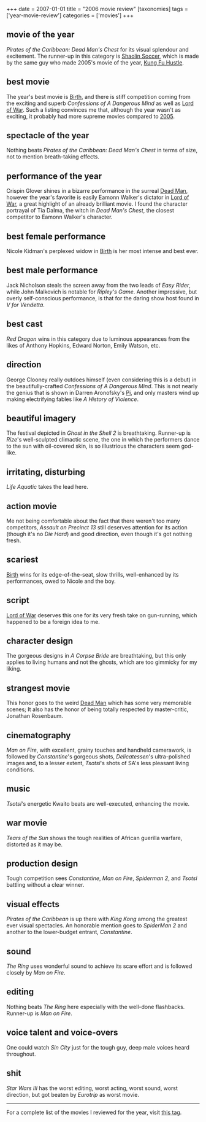 +++
date = 2007-01-01
title = "2006 movie review"
[taxonomies]
tags = ['year-movie-review']
categories = ['movies']
+++

## movie of the year

*Pirates of the Caribbean: Dead Man's Chest* for its visual splendour
and excitement. The runner-up in this category is [Shaolin Soccer],
which is made by the same guy who made 2005's movie of the year, [Kung
Fu Hustle].

## best movie

The year's best movie is [Birth],
and there is stiff competition coming from the exciting and superb
*Confessions of A Dangerous Mind* as well as [Lord of War]. Such a
listing convinces me that, although the year wasn't as exciting, it
probably had more supreme movies compared to [2005].

## spectacle of the year

Nothing beats *Pirates of the Caribbean: Dead Man's Chest* in terms of
size, not to mention breath-taking effects.

## performance of the year

Crispin Glover shines in a bizarre performance in the surreal [Dead
Man], however the year's favorite is easily Eamonn Walker's
dictator in [Lord of War], a great highlight of an already brilliant
movie. I found the character portrayal of Tia Dalma, the witch in *Dead
Man's Chest*, the closest competitor to Eamonn Walker's character.

## best female performance

Nicole Kidman's perplexed widow in [Birth] is her most intense and best
ever.

## best male performance

Jack Nicholson steals the screen away from the two leads of *Easy
Rider*, while John Malkovich is notable for *Ripley's Game*. Another
impressive, but overly self-conscious performance, is that for the
daring show host found in *V for Vendetta*.

## best cast

*Red Dragon* wins in this category due to luminous appearances from the
likes of Anthony Hopkins, Edward Norton, Emily Watson, etc.

## direction

George Clooney really outdoes himself (even considering this is a debut)
in the beautifully-crafted *Confessions of A Dangerous Mind*. This is
not nearly the genius that is shown in Darren Aronofsky's [Pi], and
only masters wind up making electrifying fables like *A History of
Violence*.

## beautiful imagery

The festival depicted in *Ghost in the Shell 2* is breathtaking.
Runner-up is *Rize*'s well-sculpted climactic scene, the one in which
the performers dance to the sun with oil-covered skin, is so illustrious
the characters seem god-like.

## irritating, disturbing

*Life Aquatic* takes the lead here.

## action movie

Me not being comfortable about the fact that there weren't too many
competitors, *Assault on Precinct 13* still deserves attention for its
action (though it's no *Die Hard*) and good direction, even though
it's got nothing fresh.

## scariest

[Birth] wins for its edge-of-the-seat, slow thrills, well-enhanced by
its performances, owed to Nicole and the boy.

## script

[Lord of War] deserves this one for its very fresh take on gun-running,
which happened to be a foreign idea to me.

## character design

The gorgeous designs in *A Corpse Bride* are breathtaking, but this only
applies to living humans and not the ghosts, which are too gimmicky for
my liking.

## strangest movie

This honor goes to the weird [Dead Man] which has some very memorable
scenes; It also has the honor of being totally respected by
master-critic, Jonathan Rosenbaum.

## cinematography

*Man on Fire*, with excellent, grainy touches and handheld camerawork,
is followed by *Constantine*'s gorgeous shots, *Delicatessen*'s
ultra-polished images and, to a lesser extent, *Tsotsi*'s shots of
SA's less pleasant living conditions.

## music

*Tsotsi*'s energetic Kwaito beats are well-executed, enhancing the
movie.

## war movie

*Tears of the Sun* shows the tough realities of African guerilla
warfare, distorted as it may be.

## production design

Tough competition sees *Constantine*, *Man on Fire*, *Spiderman 2*, and
*Tsotsi* battling without a clear winner.

## visual effects

*Pirates of the Caribbean* is up there with *King Kong* among the
greatest ever visual spectacles. An honorable mention goes to *SpiderMan
2* and another to the lower-budget entrant, *Constantine*.

## sound

*The Ring* uses wonderful sound to achieve its scare effort and is
followed closely by *Man on Fire*.

## editing

Nothing beats *The Ring* here especially with the well-done flashbacks.
Runner-up is *Man on Fire*.

## voice talent and voice-overs

One could watch *Sin City* just for the tough guy, deep male voices
heard throughout.

## shit

*Star Wars III* has the worst editing, worst acting, worst sound, worst
direction, but got beaten by *Eurotrip* as worst movie.

---

For a complete list of the movies I reviewed for the year, visit [this tag].

[Shaolin Soccer]: @/shaolin-soccer-2001.md
[Kung Fu Hustle]: @/kung-fu-hustle-2004.md
[Birth]: @/birth.md
[Lord of War]: @/lord-of-war-2005.md
[2005]: @/2005-movie-review.md
[Dead Man]: @/dead-man-1995.md
[Pi]: @/pi-1997.md
[this tag]: http://tshepang.github.io/tags/2006-movie
